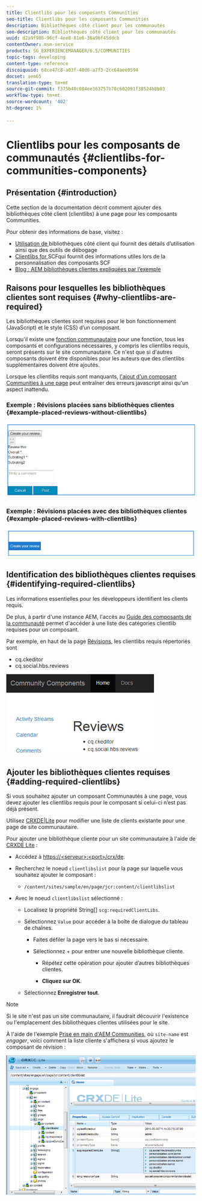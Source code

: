 ```yaml
---
title: Clientlibs pour les composants Communities
seo-title: Clientlibs pour les composants Communities
description: Bibliothèques côté client pour les communautés
seo-description: Bibliothèques côté client pour les communautés
uuid: d2a9f986-96cf-4ee8-81e6-36a96f45ddcb
contentOwner: msm-service
products: SG_EXPERIENCEMANAGER/6.5/COMMUNITIES
topic-tags: developing
content-type: reference
discoiquuid: 68ce47c8-a03f-40d6-a7f3-2cc64aee0594
docset: aem65
translation-type: tm+mt
source-git-commit: f375b40c084ee363757b78c602091f38524b8b03
workflow-type: tm+mt
source-wordcount: '402'
ht-degree: 1%

---
```



# Clientlibs pour les composants de communautés {#clientlibs-for-communities-components}

## Présentation {#introduction}

Cette section de la documentation décrit comment ajouter des bibliothèques côté client (clientlibs) à une page pour les composants Communities.

Pour obtenir des informations de base, visitez :

* [Utilisation de ](/help/sites-developing/clientlibs.md) bibliothèques côté client qui fournit des détails d’utilisation ainsi que des outils de débogage
* [Clientlibs for ](/help/communities/client-customize.md#clientlibs) SCFqui fournit des informations utiles lors de la personnalisation des composants SCF
* [Blog : AEM bibliothèques clientes expliquées par l’exemple](https://blogs.adobe.com/experiencedelivers/experience-management/clientlibs-explained-example/)

## Raisons pour lesquelles les bibliothèques clientes sont requises {#why-clientlibs-are-required}

Les bibliothèques clientes sont requises pour le bon fonctionnement (JavaScript) et le style (CSS) d’un composant.

Lorsqu&#39;il existe une [fonction communautaire](/help/communities/functions.md) pour une fonction, tous les composants et configurations nécessaires, y compris les clientlibs requis, seront présents sur le site communautaire. Ce n&#39;est que si d&#39;autres composants doivent être disponibles pour les auteurs que des clientlibs supplémentaires doivent être ajoutés.

Lorsque les clientlibs requis sont manquants, [l&#39;ajout d&#39;un composant Communities à une page](/help/communities/author-communities.md) peut entraîner des erreurs javascript ainsi qu&#39;un aspect inattendu.

### Exemple : Révisions placées sans bibliothèques clientes {#example-placed-reviews-without-clientlibs}

![examens placés](assets/placed-reviews.png)

### Exemple : Révisions placées avec des bibliothèques clientes {#example-placed-reviews-with-clientlibs}

![reviews-clientlibs](assets/reviews-clientlibs.png)

## Identification des bibliothèques clientes requises {#identifying-required-clientlibs}

Les informations essentielles pour les développeurs identifient les clients requis.

De plus, à partir d&#39;une instance AEM, l&#39;accès au [Guide des composants de la communauté](/help/communities/components-guide.md) permet d&#39;accéder à une liste des catégories clientlib requises pour un composant.

Par exemple, en haut de la page [Révisions](https://localhost:4502/content/community-components/en/reviews.html), les clientlibs requis répertoriés sont

* cq.ckeditor
* cq.social.hbs.reviews

![clientlibs-reviews](assets/clientlibs-reviews.png)

## Ajouter les bibliothèques clientes requises {#adding-required-clientlibs}

Si vous souhaitez ajouter un composant Communautés à une page, vous devez ajouter les clientlibs requis pour le composant si celui-ci n’est pas déjà présent.

Utilisez [CRXDE|Lite](#using-crxde-lite) pour modifier une liste de clients existante pour une page de site communautaire.

Pour ajouter une bibliothèque cliente pour un site communautaire à l&#39;aide de [CRXDE Lite](/help/sites-developing/developing-with-crxde-lite.md) :

* Accédez à [https://&lt;serveur>:&lt;port>/crx/de](https://localhost:4502/crx/de).
* Recherchez le noeud `clientlibslist` pour la page sur laquelle vous souhaitez ajouter le composant :

   * `/content/sites/sample/en/page/jcr:content/clientlibslist`

* Avec le noeud `clientlibslist` sélectionné :

   * Localisez la propriété String[] `scg:requiredClientLibs`.
   * Sélectionnez `Value` pour accéder à la boîte de dialogue du tableau de chaînes.

      * Faites défiler la page vers le bas si nécessaire.
      * Sélectionnez + pour entrer une nouvelle bibliothèque cliente.

         * Répétez cette opération pour ajouter d’autres bibliothèques clientes.

         * **Cliquez sur OK**.
   * Sélectionnez **Enregistrer tout**.


>[!NOTE]
>
>Si le site n&#39;est pas un site communautaire, il faudrait découvrir l&#39;existence ou l&#39;emplacement des bibliothèques clientes utilisées pour le site.

À l&#39;aide de l&#39;exemple [Prise en main d&#39;AEM Communities](/help/communities/getting-started.md), où `site-name` est *engager*, voici comment la liste cliente s&#39;affichera si vous ajoutez le composant de révision :

![composant de révision](assets/review-component.png)

